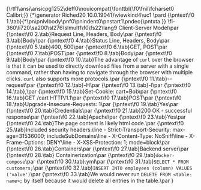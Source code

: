 {\rtf1\ansi\ansicpg1252\deff0\nouicompat{\fonttbl{\f0\fnil\fcharset0 Calibri;}}
{\*\generator Riched20 10.0.19041}\viewkind4\uc1 
\pard 
{\pntext\f0 1.\tab}{\*\pn\pnlvlbody\pnf0\pnindent0\pnstart1\pndec{\pntxta.}}
\fi-360\li720\sa200\sl276\slmult1\f0\fs22\lang9 Client-Server Model\par
{\pntext\f0 2.\tab}Request Line,  Headers, Body\par
{\pntext\f0 3.\tab}Body\par
{\pntext\f0 4.\tab}Status Line, Headers, Body\par
{\pntext\f0 5.\tab}400, 500\par
{\pntext\f0 6.\tab}GET, POST\par
{\pntext\f0 7.\tab}POST\par
{\pntext\f0 8.\tab}Body\par
{\pntext\f0 9.\tab}Body\par
{\pntext\f0 10.\tab}The advantage of `curl` over the browser is that it can be used to directly download files from a server with a single command, rather than having to navigate through the browser with multiple clicks. `curl` also supports more protocols.\par
{\pntext\f0 11.\tab}--request\par
{\pntext\f0 12.\tab}-H\par
{\pntext\f0 13.\tab}-I\par
{\pntext\f0 14.\tab},\par
{\pntext\f0 15.\tab}Set-Cookie: cart=Bob\par
{\pntext\f0 16.\tab}GET /cart HTTP/1.1\par
{\pntext\f0 17.\tab}POST\par
{\pntext\f0 18.\tab}Upgrade-Insecure-Requests: 1\par
{\pntext\f0 19.\tab}Yes\par
{\pntext\f0 20.\tab}Credentials\par
{\pntext\f0 21.\tab}200 OK - successful response\par
{\pntext\f0 22.\tab}Apache\par
{\pntext\f0 23.\tab}Yes\par
{\pntext\f0 24.\tab}The page content is likely html code.\par
{\pntext\f0 25.\tab}Included security headers:\line - Strict-Transport-Security: max-age=31536000; includeSubDomains\line - X-Content-Type: NoSniff\line - X-Frame-Options: DENY\line - X-XSS-Protection: 1; mode=block\par
{\pntext\f0 26.\tab}Containers\par
{\pntext\f0 27.\tab}Backend server\par
{\pntext\f0 28.\tab} Containerization\par
{\pntext\f0 29.\tab}`docker-compose`\par
{\pntext\f0 30.\tab}.yml\par
{\pntext\f0 31.\tab}`SELECT * FROM customers;`\par
{\pntext\f0 32.\tab}`INSERT INTO employees (column) VALUES ('value')`\par
{\pntext\f0 33.\tab}We would never run `DELETE FROM <table-name>;` by itself because it would delete all entries in the table.\par
}
 